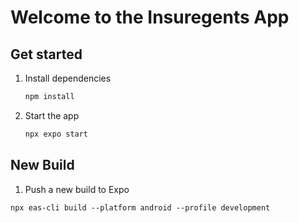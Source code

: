 # Welcome to the Insuregents App

## Get started

1. Install dependencies

   ```bash
   npm install
   ```

2. Start the app

   ```bash
   npx expo start
   ```

## New Build

1. Push a new build to Expo

```
npx eas-cli build --platform android --profile development
```


